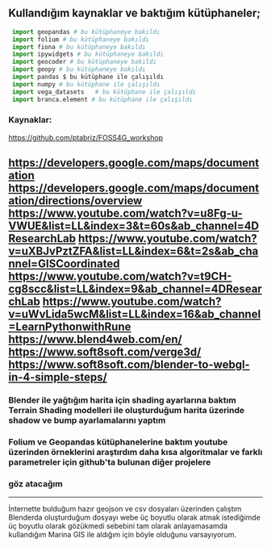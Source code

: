 ## Kullandığım kaynaklar ve baktığım kütüphaneler;

```python
 import geopandas # bu kütüphaneye bakıldı
 import folium # bu kütüphaneye bakıldı
 import fiona # bu kütüphaneye bakıldı
 import ipywidgets # bu kütüphaneye bakıldı
 import geocoder # bu kütüphaneye bakıldı
 import geopy # bu kütüphaneye bakıldı
 import pandas $ bu kütüphane ile çalışıldı
 import numpy # bu kütüphane ile çalışıldı
 import vega_datasets   # bu kütüphane ile çalışıldı
 import branca.element # bu kütüphane ile çalışıldı
```




### Kaynaklar: 
https://github.com/ptabriz/FOSS4G_workshop

https://developers.google.com/maps/documentation
https://developers.google.com/maps/documentation/directions/overview
https://www.youtube.com/watch?v=u8Fg-u-VWUE&list=LL&index=3&t=60s&ab_channel=4DResearchLab
https://www.youtube.com/watch?v=uXBJvPztZFA&list=LL&index=6&t=2s&ab_channel=GISCoordinated
https://www.youtube.com/watch?v=t9CH-cg8scc&list=LL&index=9&ab_channel=4DResearchLab
https://www.youtube.com/watch?v=uWvLida5wcM&list=LL&index=16&ab_channel=LearnPythonwithRune
https://www.blend4web.com/en/
https://www.soft8soft.com/verge3d/
https://www.soft8soft.com/blender-to-webgl-in-4-simple-steps/
-----------------------------------------------------------------
### Blender ile yağtığım harita için shading ayarlarına baktım Terrain Shading modelleri ile oluşturduğum harita üzerinde shadow ve bump ayarlamalarını yaptım
### Folium ve Geopandas kütüphanelerine baktım youtube üzerinden örneklerini araştırdım daha kısa algoritmalar ve farklı parametreler için github'ta bulunan diğer projelere 
### göz atacağım
-----------------------------------------------------------------


İnternette bulduğum hazır geojson ve csv dosyaları üzerinden çalıştım 
Blenderda oluşturduğum dosyayı webe üç boyutlu olarak atmak istediğimde üç boyutlu olarak gözükmedi 
sebebini tam olarak anlayamasamda kullandığım Marina GIS ile aldığım için böyle olduğunu varsayıyorum.
